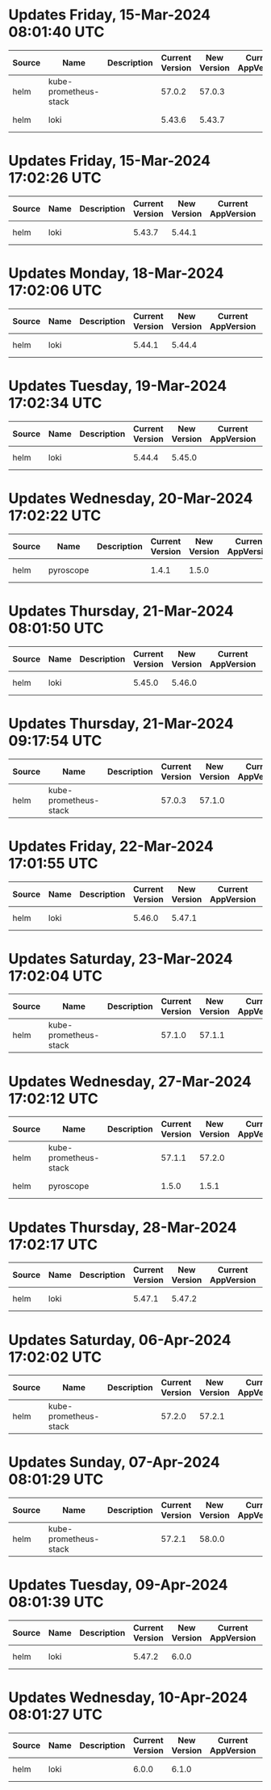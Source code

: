 # Updates Friday, 15-Mar-2024 08:01:40 UTC
| Source | Name                  | Description | Current Version | New Version | Current AppVersion | New AppVersion | Reference                                          |
| ------ | --------------------- | ----------- | --------------- | ----------- | ------------------ | -------------- | -------------------------------------------------- |
| helm   | kube-prometheus-stack |             | 57.0.2          | 57.0.3      |                    | v0.72.0        | https://prometheus-community.github.io/helm-charts |
| helm   | loki                  |             | 5.43.6          | 5.43.7      |                    | 2.9.4          | https://grafana.github.io/helm-charts              |

# Updates Friday, 15-Mar-2024 17:02:26 UTC
| Source | Name | Description | Current Version | New Version | Current AppVersion | New AppVersion | Reference                             |
| ------ | ---- | ----------- | --------------- | ----------- | ------------------ | -------------- | ------------------------------------- |
| helm   | loki |             | 5.43.7          | 5.44.1      |                    | 2.9.4          | https://grafana.github.io/helm-charts |

# Updates Monday, 18-Mar-2024 17:02:06 UTC
| Source | Name | Description | Current Version | New Version | Current AppVersion | New AppVersion | Reference                             |
| ------ | ---- | ----------- | --------------- | ----------- | ------------------ | -------------- | ------------------------------------- |
| helm   | loki |             | 5.44.1          | 5.44.4      |                    | 2.9.4          | https://grafana.github.io/helm-charts |

# Updates Tuesday, 19-Mar-2024 17:02:34 UTC
| Source | Name | Description | Current Version | New Version | Current AppVersion | New AppVersion | Reference                             |
| ------ | ---- | ----------- | --------------- | ----------- | ------------------ | -------------- | ------------------------------------- |
| helm   | loki |             | 5.44.4          | 5.45.0      |                    | 2.9.4          | https://grafana.github.io/helm-charts |

# Updates Wednesday, 20-Mar-2024 17:02:22 UTC
| Source | Name      | Description | Current Version | New Version | Current AppVersion | New AppVersion | Reference                             |
| ------ | --------- | ----------- | --------------- | ----------- | ------------------ | -------------- | ------------------------------------- |
| helm   | pyroscope |             | 1.4.1           | 1.5.0       |                    | 1.5.0          | https://grafana.github.io/helm-charts |

# Updates Thursday, 21-Mar-2024 08:01:50 UTC
| Source | Name | Description | Current Version | New Version | Current AppVersion | New AppVersion | Reference                             |
| ------ | ---- | ----------- | --------------- | ----------- | ------------------ | -------------- | ------------------------------------- |
| helm   | loki |             | 5.45.0          | 5.46.0      |                    | 2.9.5          | https://grafana.github.io/helm-charts |

# Updates Thursday, 21-Mar-2024 09:17:54 UTC
| Source | Name                  | Description | Current Version | New Version | Current AppVersion | New AppVersion | Reference                                          |
| ------ | --------------------- | ----------- | --------------- | ----------- | ------------------ | -------------- | -------------------------------------------------- |
| helm   | kube-prometheus-stack |             | 57.0.3          | 57.1.0      |                    | v0.72.0        | https://prometheus-community.github.io/helm-charts |

# Updates Friday, 22-Mar-2024 17:01:55 UTC
| Source | Name | Description | Current Version | New Version | Current AppVersion | New AppVersion | Reference                             |
| ------ | ---- | ----------- | --------------- | ----------- | ------------------ | -------------- | ------------------------------------- |
| helm   | loki |             | 5.46.0          | 5.47.1      |                    | 2.9.6          | https://grafana.github.io/helm-charts |

# Updates Saturday, 23-Mar-2024 17:02:04 UTC
| Source | Name                  | Description | Current Version | New Version | Current AppVersion | New AppVersion | Reference                                          |
| ------ | --------------------- | ----------- | --------------- | ----------- | ------------------ | -------------- | -------------------------------------------------- |
| helm   | kube-prometheus-stack |             | 57.1.0          | 57.1.1      |                    | v0.72.0        | https://prometheus-community.github.io/helm-charts |

# Updates Wednesday, 27-Mar-2024 17:02:12 UTC
| Source | Name                  | Description | Current Version | New Version | Current AppVersion | New AppVersion | Reference                                          |
| ------ | --------------------- | ----------- | --------------- | ----------- | ------------------ | -------------- | -------------------------------------------------- |
| helm   | kube-prometheus-stack |             | 57.1.1          | 57.2.0      |                    | v0.72.0        | https://prometheus-community.github.io/helm-charts |
| helm   | pyroscope             |             | 1.5.0           | 1.5.1       |                    | 1.5.0          | https://grafana.github.io/helm-charts              |

# Updates Thursday, 28-Mar-2024 17:02:17 UTC
| Source | Name | Description | Current Version | New Version | Current AppVersion | New AppVersion | Reference                             |
| ------ | ---- | ----------- | --------------- | ----------- | ------------------ | -------------- | ------------------------------------- |
| helm   | loki |             | 5.47.1          | 5.47.2      |                    | 2.9.6          | https://grafana.github.io/helm-charts |

# Updates Saturday, 06-Apr-2024 17:02:02 UTC
| Source | Name                  | Description | Current Version | New Version | Current AppVersion | New AppVersion | Reference                                          |
| ------ | --------------------- | ----------- | --------------- | ----------- | ------------------ | -------------- | -------------------------------------------------- |
| helm   | kube-prometheus-stack |             | 57.2.0          | 57.2.1      |                    | v0.72.0        | https://prometheus-community.github.io/helm-charts |

# Updates Sunday, 07-Apr-2024 08:01:29 UTC
| Source | Name                  | Description | Current Version | New Version | Current AppVersion | New AppVersion | Reference                                          |
| ------ | --------------------- | ----------- | --------------- | ----------- | ------------------ | -------------- | -------------------------------------------------- |
| helm   | kube-prometheus-stack |             | 57.2.1          | 58.0.0      |                    | v0.73.0        | https://prometheus-community.github.io/helm-charts |

# Updates Tuesday, 09-Apr-2024 08:01:39 UTC
| Source | Name | Description | Current Version | New Version | Current AppVersion | New AppVersion | Reference                             |
| ------ | ---- | ----------- | --------------- | ----------- | ------------------ | -------------- | ------------------------------------- |
| helm   | loki |             | 5.47.2          | 6.0.0       |                    | 3.0.0          | https://grafana.github.io/helm-charts |

# Updates Wednesday, 10-Apr-2024 08:01:27 UTC
| Source | Name | Description | Current Version | New Version | Current AppVersion | New AppVersion | Reference                             |
| ------ | ---- | ----------- | --------------- | ----------- | ------------------ | -------------- | ------------------------------------- |
| helm   | loki |             | 6.0.0           | 6.1.0       |                    | 3.0.0          | https://grafana.github.io/helm-charts |

